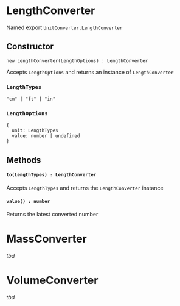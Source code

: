 # LengthConverter

Named export `UnitConverter.LengthConverter`

## Constructor
`new LengthConverter(LengthOptions) : LengthConverter`

Accepts `LengthOptions` and returns an instance of `LengthConverter`

### `LengthTypes`

`"cm" | "ft" | "in"`

### `LengthOptions`
```
{
  unit: LengthTypes
  value: number | undefined
}
```

## Methods

#### `to(LengthTypes) : LengthConverter`
Accepts `LengthTypes` and returns the `LengthConverter` instance

#### `value() : number`
Returns the latest converted number

# MassConverter

*tbd*

# VolumeConverter

*tbd*